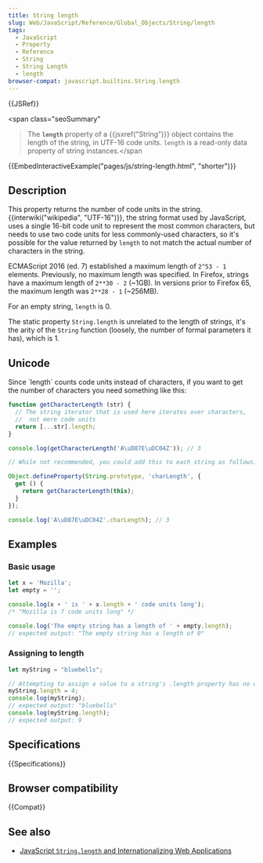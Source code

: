 ```yaml
---
title: String length
slug: Web/JavaScript/Reference/Global_Objects/String/length
tags:
  - JavaScript
  - Property
  - Reference
  - String
  - String Length
  - length
browser-compat: javascript.builtins.String.length
---
```

{{JSRef}}

<span class="seoSummary"

> The <strong><code>length</code></strong> property of a
> {{jsxref("String")}} object contains the length of the string, in
> UTF-16 code units. <code>length</code> is a read-only data property of string
> instances.</span

{{EmbedInteractiveExample("pages/js/string-length.html", "shorter")}}

## Description

This property returns the number of code units in the string.
{{interwiki("wikipedia", "UTF-16")}}, the string format used by
JavaScript, uses a single 16-bit code unit to represent the most common
characters, but needs to use two code units for less commonly-used characters,
so it's possible for the value returned by `length` to not match the actual
number of characters in the string.

ECMAScript 2016 (ed. 7) established a maximum length of `2^53 - 1` elements.
Previously, no maximum length was specified. In Firefox, strings have a maximum
length of `2**30 - 2` (\~1GB). In versions prior to Firefox 65, the maximum
length was `2**28 - 1` (\~256MB).

For an empty string, `length` is 0.

The static property `String.length` is unrelated to the length of strings, it's
the arity of the `String` function (loosely, the number of formal parameters it
has), which is 1.

## Unicode

Since \`length\` counts code units instead of characters, if you want to get the
number of characters you need something like this:

```js
function getCharacterLength (str) {
  // The string iterator that is used here iterates over characters,
  //  not mere code units
  return [...str].length;
}

console.log(getCharacterLength('A\uD87E\uDC04Z')); // 3

// While not recommended, you could add this to each string as follows:

Object.defineProperty(String.prototype, 'charLength', {
  get () {
    return getCharacterLength(this);
  }
});

console.log('A\uD87E\uDC04Z'.charLength); // 3
```

## Examples

### Basic usage

```js
let x = 'Mozilla';
let empty = '';

console.log(x + ' is ' + x.length + ' code units long');
/* "Mozilla is 7 code units long" */

console.log('The empty string has a length of ' + empty.length);
// expected output: "The empty string has a length of 0"
```

### Assigning to length

```js
let myString = "bluebells";

// Attempting to assign a value to a string's .length property has no observable effect.
myString.length = 4;
console.log(myString);
// expected output: "bluebells"
console.log(myString.length);
// expected output: 9
```

## Specifications

{{Specifications}}

## Browser compatibility

{{Compat}}

## See also

- [JavaScript `String.length` and Internationalizing Web Applications](https://downloads.teradata.com/blog/jasonstrimpel/2011/11/javascript-string-length-and-internationalizing-web-applications)
